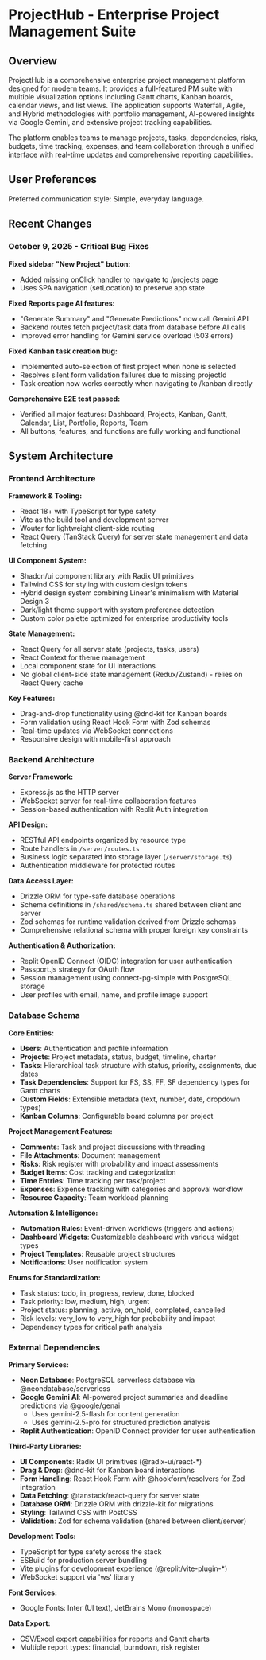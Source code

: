 # ProjectHub - Enterprise Project Management Suite

## Overview

ProjectHub is a comprehensive enterprise project management platform designed for modern teams. It provides a full-featured PM suite with multiple visualization options including Gantt charts, Kanban boards, calendar views, and list views. The application supports Waterfall, Agile, and Hybrid methodologies with portfolio management, AI-powered insights via Google Gemini, and extensive project tracking capabilities.

The platform enables teams to manage projects, tasks, dependencies, risks, budgets, time tracking, expenses, and team collaboration through a unified interface with real-time updates and comprehensive reporting capabilities.

## User Preferences

Preferred communication style: Simple, everyday language.

## Recent Changes

### October 9, 2025 - Critical Bug Fixes
**Fixed sidebar "New Project" button:**
- Added missing onClick handler to navigate to /projects page
- Uses SPA navigation (setLocation) to preserve app state

**Fixed Reports page AI features:**
- "Generate Summary" and "Generate Predictions" now call Gemini API
- Backend routes fetch project/task data from database before AI calls
- Improved error handling for Gemini service overload (503 errors)

**Fixed Kanban task creation bug:**
- Implemented auto-selection of first project when none is selected
- Resolves silent form validation failures due to missing projectId
- Task creation now works correctly when navigating to /kanban directly

**Comprehensive E2E test passed:**
- Verified all major features: Dashboard, Projects, Kanban, Gantt, Calendar, List, Portfolio, Reports, Team
- All buttons, features, and functions are fully working and functional

## System Architecture

### Frontend Architecture

**Framework & Tooling:**
- React 18+ with TypeScript for type safety
- Vite as the build tool and development server
- Wouter for lightweight client-side routing
- React Query (TanStack Query) for server state management and data fetching

**UI Component System:**
- Shadcn/ui component library with Radix UI primitives
- Tailwind CSS for styling with custom design tokens
- Hybrid design system combining Linear's minimalism with Material Design 3
- Dark/light theme support with system preference detection
- Custom color palette optimized for enterprise productivity tools

**State Management:**
- React Query for all server state (projects, tasks, users)
- React Context for theme management
- Local component state for UI interactions
- No global client-side state management (Redux/Zustand) - relies on React Query cache

**Key Features:**
- Drag-and-drop functionality using @dnd-kit for Kanban boards
- Form validation using React Hook Form with Zod schemas
- Real-time updates via WebSocket connections
- Responsive design with mobile-first approach

### Backend Architecture

**Server Framework:**
- Express.js as the HTTP server
- WebSocket server for real-time collaboration features
- Session-based authentication with Replit Auth integration

**API Design:**
- RESTful API endpoints organized by resource type
- Route handlers in `/server/routes.ts`
- Business logic separated into storage layer (`/server/storage.ts`)
- Authentication middleware for protected routes

**Data Access Layer:**
- Drizzle ORM for type-safe database operations
- Schema definitions in `/shared/schema.ts` shared between client and server
- Zod schemas for runtime validation derived from Drizzle schemas
- Comprehensive relational schema with proper foreign key constraints

**Authentication & Authorization:**
- Replit OpenID Connect (OIDC) integration for user authentication
- Passport.js strategy for OAuth flow
- Session management using connect-pg-simple with PostgreSQL storage
- User profiles with email, name, and profile image support

### Database Schema

**Core Entities:**
- **Users**: Authentication and profile information
- **Projects**: Project metadata, status, budget, timeline, charter
- **Tasks**: Hierarchical task structure with status, priority, assignments, due dates
- **Task Dependencies**: Support for FS, SS, FF, SF dependency types for Gantt charts
- **Custom Fields**: Extensible metadata (text, number, date, dropdown types)
- **Kanban Columns**: Configurable board columns per project

**Project Management Features:**
- **Comments**: Task and project discussions with threading
- **File Attachments**: Document management
- **Risks**: Risk register with probability and impact assessments
- **Budget Items**: Cost tracking and categorization
- **Time Entries**: Time tracking per task/project
- **Expenses**: Expense tracking with categories and approval workflow
- **Resource Capacity**: Team workload planning

**Automation & Intelligence:**
- **Automation Rules**: Event-driven workflows (triggers and actions)
- **Dashboard Widgets**: Customizable dashboard with various widget types
- **Project Templates**: Reusable project structures
- **Notifications**: User notification system

**Enums for Standardization:**
- Task status: todo, in_progress, review, done, blocked
- Task priority: low, medium, high, urgent
- Project status: planning, active, on_hold, completed, cancelled
- Risk levels: very_low to very_high for probability and impact
- Dependency types for critical path analysis

### External Dependencies

**Primary Services:**
- **Neon Database**: PostgreSQL serverless database via @neondatabase/serverless
- **Google Gemini AI**: AI-powered project summaries and deadline predictions via @google/genai
  - Uses gemini-2.5-flash for content generation
  - Uses gemini-2.5-pro for structured prediction analysis
- **Replit Authentication**: OpenID Connect provider for user authentication

**Third-Party Libraries:**
- **UI Components**: Radix UI primitives (@radix-ui/react-*)
- **Drag & Drop**: @dnd-kit for Kanban board interactions
- **Form Handling**: React Hook Form with @hookform/resolvers for Zod integration
- **Data Fetching**: @tanstack/react-query for server state
- **Database ORM**: Drizzle ORM with drizzle-kit for migrations
- **Styling**: Tailwind CSS with PostCSS
- **Validation**: Zod for schema validation (shared between client/server)

**Development Tools:**
- TypeScript for type safety across the stack
- ESBuild for production server bundling
- Vite plugins for development experience (@replit/vite-plugin-*)
- WebSocket support via 'ws' library

**Font Services:**
- Google Fonts: Inter (UI text), JetBrains Mono (monospace)

**Data Export:**
- CSV/Excel export capabilities for reports and Gantt charts
- Multiple report types: financial, burndown, risk register